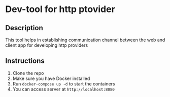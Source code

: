 # Dev-tool for http ptovider

## Description
This tool helps in establishing communication channel between the web and client app for developing http providers

## Instructions


1. Clone the repo
2. Make sure you have Docker installed
3. Run `docker-compose up -d` to start the containers
4. You can access server at `http://localhost:8080`